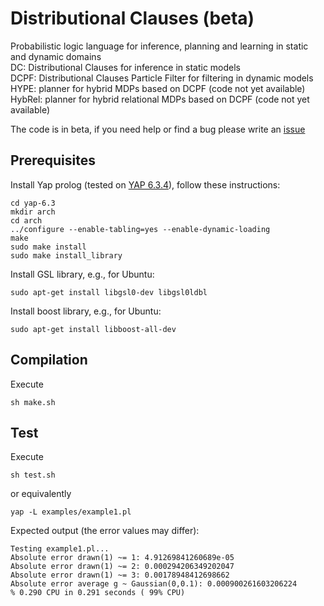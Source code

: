 # Distributional Clauses (beta)
Probabilistic logic language for inference, planning and learning in static and dynamic domains  
DC: Distributional Clauses for inference in static models  
DCPF: Distributional Clauses Particle Filter for filtering in dynamic models  
HYPE: planner for hybrid MDPs based on DCPF (code not yet available)  
HybRel: planner for hybrid relational MDPs based on DCPF (code not yet available)   

The code is in beta, if you need help or find a bug please write an [issue](https://github.com/davidenitti/DC/issues)

## Prerequisites
Install Yap prolog (tested on [YAP 6.3.4](https://github.com/vscosta/yap-6.3/archive/master.zip)), follow these instructions:
```
cd yap-6.3
mkdir arch
cd arch
../configure --enable-tabling=yes --enable-dynamic-loading
make
sudo make install
sudo make install_library
```

Install GSL library, e.g., for Ubuntu:
```
sudo apt-get install libgsl0-dev libgsl0ldbl
```
Install boost library, e.g., for Ubuntu:
```
sudo apt-get install libboost-all-dev
```

## Compilation
Execute
```
sh make.sh
```
## Test
Execute
```
sh test.sh
```
or equivalently
```
yap -L examples/example1.pl
```
Expected output (the error values may differ):
```
Testing example1.pl...
Absolute error drawn(1) ~= 1: 4.91269841260689e-05
Absolute error drawn(1) ~= 2: 0.000294206349202047
Absolute error drawn(1) ~= 3: 0.00178948412698662
Absolute error average g ~ Gaussian(0,0.1): 0.000900261603206224
% 0.290 CPU in 0.291 seconds ( 99% CPU)
```